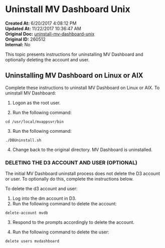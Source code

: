 # Uninstall MV Dashboard Unix

<PageHeader />

**Created At:** 6/20/2017 4:08:12 PM  
**Updated At:** 11/22/2017 10:36:47 AM  
**Original Doc:** [uninstall-mv-dashboard-unix](https://docs.zumasys.com/36577-mv-dashboard/uninstall-mv-dashboard-unix)  
**Original ID:** 260512  
**Internal:** No  


This topic presents instructions for uninstalling MV Dashboard and optionally deleting the account and user.

## **Uninstalling MV Dashboard on Linux or AIX**

Complete these instructions to uninstall MV Dashboard on Linux or AIX. To uninstall MV Dashboard:

1. Logon as the root user.

2. Run the following command:

```
cd /usr/local/mvappsvr/bin
```

3. Run the following command:

```
./DBUninstall.sh
```

4. Change back to the original directory. MV Dashboard is uninstalled.

### **DELETING THE D3 ACCOUNT AND USER (OPTIONAL)** 

The initial MV Dashboard uninstall process does not delete the D3 account or user. To optionally do this, complete the instructions below.

To delete the d3 account and user:

1. Log into the dm account in D3.
2. Run the following command to delete the account:


```
delete-account mvdb
```

3. Respond to the prompts accordingly to delete the account.

4. Run the following command to delete the user:

```
delete users mvdashboard
```
